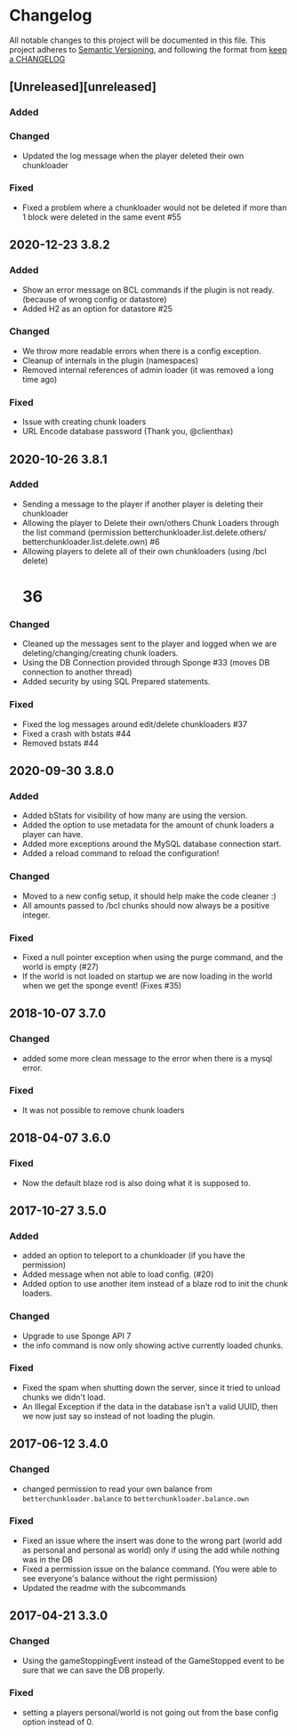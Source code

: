 # Changelog

All notable changes to this project will be documented in this file. This
project adheres to [Semantic Versioning](http://semver.org/ ), and following the
format from [keep a CHANGELOG](http://keepachangelog.com/ )

## [Unreleased][unreleased]

### Added

### Changed

- Updated the log message when the player deleted their own chunkloader

### Fixed

- Fixed a problem where a chunkloader would not be deleted if more than 1 block
  were deleted in the same event #55

## 2020-12-23 3.8.2

### Added

- Show an error message on BCL commands if the plugin is not ready.
  (because of wrong config or datastore)
- Added H2 as an option for datastore #25

### Changed

- We throw more readable errors when there is a config exception.
- Cleanup of internals in the plugin (namespaces)
- Removed internal references of admin loader (it was removed a long time ago)

### Fixed

- Issue with creating chunk loaders
- URL Encode database password (Thank you, @clienthax)

## 2020-10-26 3.8.1

### Added

- Sending a message to the player if another player is deleting their
  chunkloader
- Allowing the player to Delete their own/others Chunk Loaders through the list
  command (permission betterchunkloader.list.delete.others/
  betterchunkloader.list.delete.own) #6
- Allowing players to delete all of their own chunkloaders (using /bcl delete)
  # 36

### Changed

- Cleaned up the messages sent to the player and logged when we are
  deleting/changing/creating chunk loaders.
- Using the DB Connection provided through Sponge #33 (moves DB connection to
  another thread)
- Added security by using SQL Prepared statements.

### Fixed

- Fixed the log messages around edit/delete chunkloaders #37
- Fixed a crash with bstats #44
- Removed bstats #44

## 2020-09-30 3.8.0

### Added

- Added bStats for visibility of how many are using the version.
- Added the option to use metadata for the amount of chunk loaders a player can
  have.
- Added more exceptions around the MySQL database connection start.
- Added a reload command to reload the configuration!

### Changed

- Moved to a new config setup, it should help make the code cleaner :)
- All amounts passed to /bcl chunks should now always be a positive integer.

### Fixed

- Fixed a null pointer exception when using the purge command, and the world is
  empty (#27)
- If the world is not loaded on startup we are now loading in the world when we
  get the sponge event! (Fixes #35)

## 2018-10-07 3.7.0

### Changed

- added some more clean message to the error when there is a mysql error.

### Fixed

- It was not possible to remove chunk loaders

## 2018-04-07 3.6.0

### Fixed

- Now the default blaze rod is also doing what it is supposed to.

## 2017-10-27 3.5.0

### Added

- added an option to teleport to a chunkloader (if you have the permission)
- Added message when not able to load config. (#20)
- Added option to use another item instead of a blaze rod to init the chunk
  loaders.

### Changed

- Upgrade to use Sponge API 7
- the info command is now only showing active currently loaded chunks.

### Fixed

- Fixed the spam when shutting down the server, since it tried to unload chunks
  we didn't load.
- An Illegal Exception if the data in the database isn't a valid UUID, then we
  now just say so instead of not loading the plugin.

## 2017-06-12 3.4.0

### Changed

- changed permission to read your own balance from `betterchunkloader.balance`
  to `betterchunkloader.balance.own`

### Fixed

- Fixed an issue where the insert was done to the wrong part
  (world add as personal and personal as world)
  only if using the add while nothing was in the DB
- Fixed a permission issue on the balance command.
  (You were able to see everyone's balance without the right permission)
- Updated the readme with the subcommands

## 2017-04-21 3.3.0

### Changed

- Using the gameStoppingEvent instead of the GameStopped event to be sure that
  we can save the DB properly.

### Fixed

- setting a players personal/world is not going out from the base config option
  instead of 0.
